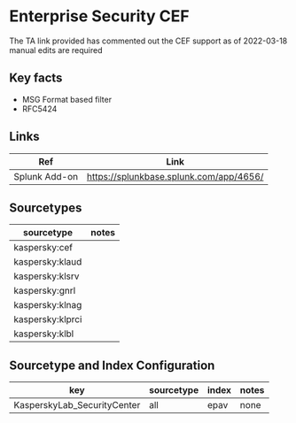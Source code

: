 # Enterprise Security CEF

The TA link provided has commented out the CEF support as of 2022-03-18
manual edits are required

## Key facts

* MSG Format based filter
* RFC5424

## Links

| Ref               | Link                                                                    |
|-------------------|-------------------------------------------------------------------------|
| Splunk Add-on     | https://splunkbase.splunk.com/app/4656/                               |


## Sourcetypes

| sourcetype               | notes                                                            |
|--------------------------|------------------------------------------------------------------|
| kaspersky:cef   |                                                            |
| kaspersky:klaud |
| kaspersky:klsrv   |                                                              |
| kaspersky:gnrl   |                                                              |
| kaspersky:klnag   |                                                              |
| kaspersky:klprci   |                                                              |
| kaspersky:klbl   |                                                              |

## Sourcetype and Index Configuration

| key                        | sourcetype             | index          | notes         |
|----------------------------|------------------------|----------------|---------------|
| KasperskyLab_SecurityCenter         | all | epav          | none          |

